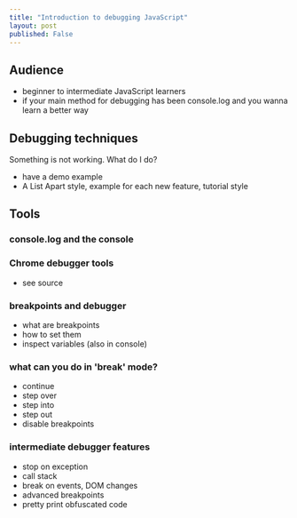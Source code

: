 ```yaml
---
title: "Introduction to debugging JavaScript"
layout: post
published: False
---
```


## Audience
* beginner to intermediate JavaScript learners
* if your main method for debugging has been console.log and you wanna learn a better way

## Debugging techniques
Something is not working. What do I do?
 - have a demo example
 - A List Apart style, example for each new feature, tutorial style
 
## Tools 
### console.log and the console

### Chrome debugger tools
* see source

### breakpoints and debugger
* what are breakpoints 
* how to set them
* inspect variables (also in console)

### what can you do in 'break' mode?
  * continue
  * step over
  * step into
  * step out
  * disable breakpoints

### intermediate debugger features
* stop on exception
* call stack
* break on events, DOM changes
* advanced breakpoints
* pretty print obfuscated code
